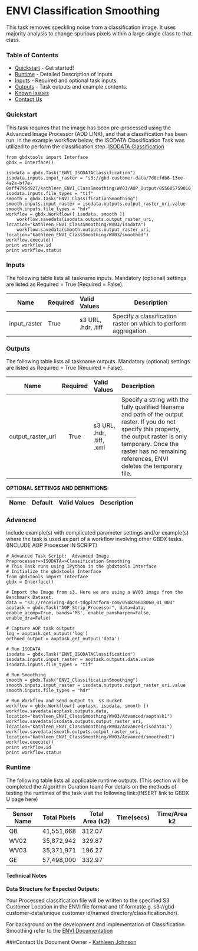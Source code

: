 # ENVI Classification Smoothing

This task removes speckling noise from a classification image. It uses majority analysis to change spurious pixels within a large single class to that class.

### Table of Contents
 * [Quickstart](#quickstart) - Get started!
 * [Runtime](#runtime) - Detailed Description of Inputs
 * [Inputs](#inputs) - Required and optional task inputs.
 * [Outputs](#outputs) - Task outputs and example contents.
 * [Known Issues](#known-issues)
 * [Contact Us](#contact-us)

### Quickstart

This task requires that the image has been pre-processed using the Advanced Image Processor (ADD LINK), and that a classification has been run. In the example workflow below, the ISODATA Classification Task was utilized to perform the classification step.  [ISODATA Classification](https://github.com/TDG-Platform/docs/blob/master/ENVI_ISODATAClassification.md)

  
	from gbdxtools import Interface
	gbdx = Interface()
	
	isodata = gbdx.Task("ENVI_ISODATAClassification")
	isodata.inputs.input_raster = "s3://gbd-customer-data/7d8cfdb6-13ee-4a2a-bf7e-0aff4795d927/kathleen_ENVI_ClassSmoothing/WV03/AOP_Output/055605759010_01/"
	isodata.inputs.file_types = "tif"
	smooth = gbdx.Task("ENVI_ClassificationSmoothing")
	smooth.inputs.input_raster = isodata.outputs.output_raster_uri.value
	smooth.inputs.file_types = "hdr"
	workflow = gbdx.Workflow([ isodata, smooth ])
		workflow.savedata(isodata.outputs.output_raster_uri, location="kathleen_ENVI_ClassSmoothing/WV03/isodata")
		workflow.savedata(smooth.outputs.output_raster_uri, location="kathleen_ENVI_ClassSmoothing/WV03/smoothed")
	workflow.execute()
	print workflow.id
	print workflow.status

### Inputs
The following table lists all taskname inputs.
Mandatory (optional) settings are listed as Required = True (Required = False).

  Name       |  Required  |  Valid Values       |  Description  
-------------|:-----------|:--------------------|---------------
input_raster | True       | s3 URL, .hdr, .tiff | Specify a classification raster on which to perform aggregation.

### Outputs
The following table lists all taskname outputs.
Mandatory (optional) settings are listed as Required = True (Required = False).

  Name            |  Required  |  Valid Values                 | Description  
------------------|:---------: |:------------------------------|:---------------
output_raster_uri | True       | s3 URL, .hdr, .tiff, .xml     | Specify a string with the fully qualified filename and path of the output raster. If you do not specify this property, the output raster is only temporary. Once the raster has no remaining references, ENVI deletes the temporary file.


**OPTIONAL SETTINGS AND DEFINITIONS:**

Name                       |       Default         |        Valid Values            |   Description
---------------------------|:---------------------:|---------------------------------|-----------------

### Advanced
Include example(s) with complicated parameter settings and/or example(s) where the task is used as part of a workflow involving other GBDX tasks. (INCLUDE AOP Processer IN SCRIPT)

	# Advanced Task Script:  Advanced Image Preprocessor=>ISODATA=>Classification Smoothing
	# This Task runs using IPython in the gbdxtools Interface
	# Initialize the gbdxtools Interface
	from gbdxtools import Interface
	gbdx = Interface()
	
	# Import the Image from s3. Here we are using a WV03 image from the Benchmark Dataset.
	data = "s3://receiving-dgcs-tdgplatform-com/054876618060_01_003" aoptask = gbdx.Task("AOP_Strip_Processor", data=data, enable_acomp=True, bands='MS', enable_pansharpen=False, enable_dra=False)
	
	# Capture AOP task outputs
	log = aoptask.get_output('log')
	orthoed_output = aoptask.get_output('data')
	
	# Run ISODATA
	isodata = gbdx.Task("ENVI_ISODATAClassification")
	isodata.inputs.input_raster = aoptask.outputs.data.value
	isodata.inputs.file_types = "tif"

	# Run Smoothing
	smooth = gbdx.Task("ENVI_ClassificationSmoothing")
	smooth.inputs.input_raster = isodata.outputs.output_raster_uri.value
	smooth.inputs.file_types = "hdr"
	
	# Run Workflow and Send output to  s3 Bucket
	workflow = gbdx.Workflow([ aoptask, isodata, smooth ])
	workflow.savedata(aoptask.outputs.data, location="kathleen_ENVI_ClassSmoothing/WV03/Advanced/aoptask1")
	workflow.savedata(isodata.outputs.output_raster_uri, location="kathleen_ENVI_ClassSmoothing/WV03/Advanced/isodata1")
	workflow.savedata(smooth.outputs.output_raster_uri, location="kathleen_ENVI_ClassSmoothing/WV03/Advanced/smoothed1")
	workflow.execute()
	print workflow.id
	print workflow.status


### Runtime

The following table lists all applicable runtime outputs. (This section will be completed the Algorithm Curation team)
For details on the methods of testing the runtimes of the task visit the following link:(INSERT link to GBDX U page here)

  Sensor Name  |  Total Pixels  |  Total Area (k2)  |  Time(secs)  |  Time/Area k2
--------|:----------:|-----------|----------------|---------------
QB | 41,551,668 | 312.07 |  |  |
WV02|35,872,942|329.87| | |
WV03|35,371,971|196.27| | |
GE| 57,498,000|332.97|| |




#### Technical Notes



**Data Structure for Expected Outputs:**

Your Processed classification file will be written to the specified S3 Customer Location in the ENVI file format and tif format(e.g.  s3://gbd-customer-data/unique customer id/named directory/classification.hdr).  


For background on the development and implementation of Classification Smoothing refer to the [ENVI Documentation](https://www.harrisgeospatial.com/docs/classificationtutorial.html)

###Contact Us
Document Owner - [Kathleen Johnson](kajohnso@digitalglobe.com)
